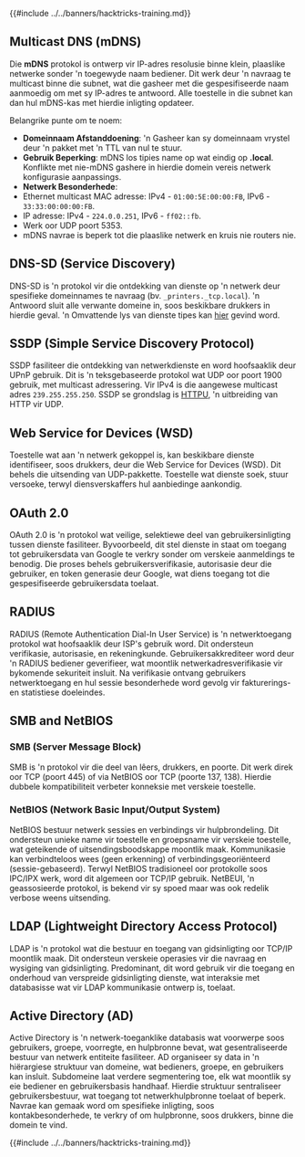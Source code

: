 {{#include ../../banners/hacktricks-training.md}}

## Multicast DNS (mDNS)

Die **mDNS** protokol is ontwerp vir IP-adres resolusie binne klein, plaaslike netwerke sonder 'n toegewyde naam bediener. Dit werk deur 'n navraag te multicast binne die subnet, wat die gasheer met die gespesifiseerde naam aanmoedig om met sy IP-adres te antwoord. Alle toestelle in die subnet kan dan hul mDNS-kas met hierdie inligting opdateer.

Belangrike punte om te noem:

- **Domeinnaam Afstanddoening**: 'n Gasheer kan sy domeinnaam vrystel deur 'n pakket met 'n TTL van nul te stuur.
- **Gebruik Beperking**: mDNS los tipies name op wat eindig op **.local**. Konflikte met nie-mDNS gashere in hierdie domein vereis netwerk konfigurasie aanpassings.
- **Netwerk Besonderhede**:
- Ethernet multicast MAC adresse: IPv4 - `01:00:5E:00:00:FB`, IPv6 - `33:33:00:00:00:FB`.
- IP adresse: IPv4 - `224.0.0.251`, IPv6 - `ff02::fb`.
- Werk oor UDP poort 5353.
- mDNS navrae is beperk tot die plaaslike netwerk en kruis nie routers nie.

## DNS-SD (Service Discovery)

DNS-SD is 'n protokol vir die ontdekking van dienste op 'n netwerk deur spesifieke domeinnames te navraag (bv. `_printers._tcp.local`). 'n Antwoord sluit alle verwante domeine in, soos beskikbare drukkers in hierdie geval. 'n Omvattende lys van dienste tipes kan [hier](http://www.dns-sd.org/ServiceTypes.html) gevind word.

## SSDP (Simple Service Discovery Protocol)

SSDP fasiliteer die ontdekking van netwerkdienste en word hoofsaaklik deur UPnP gebruik. Dit is 'n teksgebaseerde protokol wat UDP oor poort 1900 gebruik, met multicast adressering. Vir IPv4 is die aangewese multicast adres `239.255.255.250`. SSDP se grondslag is [HTTPU](https://en.wikipedia.org/wiki/HTTPU), 'n uitbreiding van HTTP vir UDP.

## Web Service for Devices (WSD)

Toestelle wat aan 'n netwerk gekoppel is, kan beskikbare dienste identifiseer, soos drukkers, deur die Web Service for Devices (WSD). Dit behels die uitsending van UDP-pakkette. Toestelle wat dienste soek, stuur versoeke, terwyl diensverskaffers hul aanbiedinge aankondig.

## OAuth 2.0

OAuth 2.0 is 'n protokol wat veilige, selektiewe deel van gebruikersinligting tussen dienste fasiliteer. Byvoorbeeld, dit stel dienste in staat om toegang tot gebruikersdata van Google te verkry sonder om verskeie aanmeldings te benodig. Die proses behels gebruikersverifikasie, autorisasie deur die gebruiker, en token generasie deur Google, wat diens toegang tot die gespesifiseerde gebruikersdata toelaat.

## RADIUS

RADIUS (Remote Authentication Dial-In User Service) is 'n netwerktoegang protokol wat hoofsaaklik deur ISP's gebruik word. Dit ondersteun verifikasie, autorisasie, en rekeningkunde. Gebruikersakkrediteer word deur 'n RADIUS bediener geverifieer, wat moontlik netwerkadresverifikasie vir bykomende sekuriteit insluit. Na verifikasie ontvang gebruikers netwerktoegang en hul sessie besonderhede word gevolg vir fakturerings- en statistiese doeleindes.

## SMB and NetBIOS

### SMB (Server Message Block)

SMB is 'n protokol vir die deel van lêers, drukkers, en poorte. Dit werk direk oor TCP (poort 445) of via NetBIOS oor TCP (poorte 137, 138). Hierdie dubbele kompatibiliteit verbeter konneksie met verskeie toestelle.

### NetBIOS (Network Basic Input/Output System)

NetBIOS bestuur netwerk sessies en verbindings vir hulpbrondeling. Dit ondersteun unieke name vir toestelle en groepsname vir verskeie toestelle, wat geteikende of uitsendingsboodskappe moontlik maak. Kommunikasie kan verbindteloos wees (geen erkenning) of verbindingsgeoriënteerd (sessie-gebaseerd). Terwyl NetBIOS tradisioneel oor protokolle soos IPC/IPX werk, word dit algemeen oor TCP/IP gebruik. NetBEUI, 'n geassosieerde protokol, is bekend vir sy spoed maar was ook redelik verbose weens uitsending.

## LDAP (Lightweight Directory Access Protocol)

LDAP is 'n protokol wat die bestuur en toegang van gidsinligting oor TCP/IP moontlik maak. Dit ondersteun verskeie operasies vir die navraag en wysiging van gidsinligting. Predominant, dit word gebruik vir die toegang en onderhoud van verspreide gidsinligting dienste, wat interaksie met databasisse wat vir LDAP kommunikasie ontwerp is, toelaat.

## Active Directory (AD)

Active Directory is 'n netwerk-toeganklike databasis wat voorwerpe soos gebruikers, groepe, voorregte, en hulpbronne bevat, wat gesentraliseerde bestuur van netwerk entiteite fasiliteer. AD organiseer sy data in 'n hiërargiese struktuur van domeine, wat bedieners, groepe, en gebruikers kan insluit. Subdomeine laat verdere segmentering toe, elk wat moontlik sy eie bediener en gebruikersbasis handhaaf. Hierdie struktuur sentraliseer gebruikersbestuur, wat toegang tot netwerkhulpbronne toelaat of beperk. Navrae kan gemaak word om spesifieke inligting, soos kontakbesonderhede, te verkry of om hulpbronne, soos drukkers, binne die domein te vind.

{{#include ../../banners/hacktricks-training.md}}

